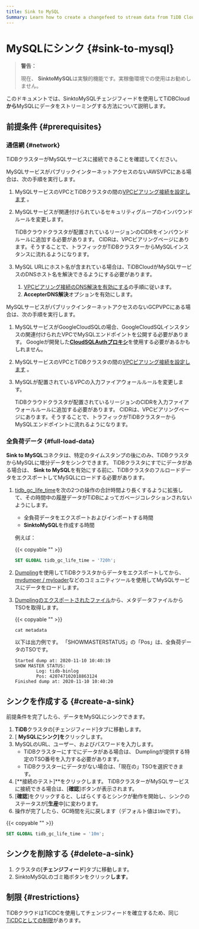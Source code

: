 ```yaml
---
title: Sink to MySQL
Summary: Learn how to create a changefeed to stream data from TiDB Cloud to MySQL.
---
```


# MySQLにシンク {#sink-to-mysql}

> **警告：**
>
> 現在、 **SinktoMySQL**は実験的機能です。実稼働環境での使用はお勧めしません。

このドキュメントでは、SinktoMySQLチェンジフィードを使用してTiDBCloud**から**MySQLにデータをストリーミングする方法について説明します。

## 前提条件 {#prerequisites}

### 通信網 {#network}

TiDBクラスターがMySQLサービスに接続できることを確認してください。

MySQLサービスがパブリックインターネットアクセスのないAWSVPCにある場合は、次の手順を実行します。

1.  MySQLサービスのVPCとTiDBクラスタの間の[VPCピアリング接続を設定します](/tidb-cloud/set-up-vpc-peering-connections.md) 。

2.  MySQLサービスが関連付けられているセキュリティグループのインバウンドルールを変更します。

    TiDBクラウドクラスタが配置されているリージョンのCIDRをインバウンドルールに追加する必要があります。 CIDRは、VPCピアリングページにあります。そうすることで、トラフィックがTiDBクラスターからMySQLインスタンスに流れるようになります。

3.  MySQL URLにホスト名が含まれている場合は、TiDBCloudがMySQLサービスのDNSホスト名を解決できるようにする必要があります。

    1.  [VPCピアリング接続のDNS解決を有効にする](https://docs.aws.amazon.com/vpc/latest/peering/modify-peering-connections.html#vpc-peering-dns)の手順に従います。
    2.  **AccepterDNS解決**オプションを有効にします。

MySQLサービスがパブリックインターネットアクセスのないGCPVPCにある場合は、次の手順を実行します。

1.  MySQLサービスがGoogleCloudSQLの場合、GoogleCloudSQLインスタンスの関連付けられたVPCでMySQLエンドポイントを公開する必要があります。 Googleが開発した[**CloudSQLAuthプロキシ**](https://cloud.google.com/sql/docs/mysql/sql-proxy)を使用する必要があるかもしれません。
2.  MySQLサービスのVPCとTiDBクラスタの間の[VPCピアリング接続を設定します](/tidb-cloud/set-up-vpc-peering-connections.md) 。
3.  MySQLが配置されているVPCの入力ファイアウォールルールを変更します。

    TiDBクラウドクラスタが配置されているリージョンのCIDRを入力ファイアウォールルールに追加する必要があります。 CIDRは、VPCピアリングページにあります。そうすることで、トラフィックがTiDBクラスターからMySQLエンドポイントに流れるようになります。

### 全負荷データ {#full-load-data}

**Sink to MySQL**コネクタは、特定のタイムスタンプの後にのみ、TiDBクラスタからMySQLに増分データをシンクできます。 TiDBクラスタにすでにデータがある場合は、 <strong>Sink to MySQL</strong>を有効にする前に、TiDBクラスタのフルロードデータをエクスポートしてMySQLにロードする必要があります。

1.  [tidb_gc_life_time](https://docs.pingcap.com/tidb/stable/system-variables#tidb_gc_life_time-new-in-v50)を次の2つの操作の合計時間より長くするように拡張して、その時間中の履歴データがTiDBによってガベージコレクションされないようにします。

    -   全負荷データをエクスポートおよびインポートする時間
    -   **SinktoMySQL**を作成する時間

    例えば：

    {{< copyable "" >}}

    ```sql
    SET GLOBAL tidb_gc_life_time = '720h';
    ```

2.  [Dumpling](https://docs.pingcap.com/tidb/stable/dumpling-overview)を使用してTiDBクラスタからデータをエクスポートしてから、 [mydumper / myloader](https://centminmod.com/mydumper.html)などのコミュニティツールを使用してMySQLサービスにデータをロードします。

3.  [Dumplingのエクスポートされたファイル](https://docs.pingcap.com/tidb/stable/dumpling-overview#format-of-exported-files)から、メタデータファイルからTSOを取得します。

    {{< copyable "" >}}

    ```shell
    cat metadata
    ```

    以下は出力例です。 「SHOWMASTERSTATUS」の「Pos」は、全負荷データのTSOです。

    ```
    Started dump at: 2020-11-10 10:40:19
    SHOW MASTER STATUS:
            Log: tidb-binlog
            Pos: 420747102018863124
    Finished dump at: 2020-11-10 10:40:20
    ```

## シンクを作成する {#create-a-sink}

前提条件を完了したら、データをMySQLにシンクできます。

1.  **TiDB**クラスタの[チェンジフィード]タブに移動します。
2.  [ **MySQLにシンク]を**クリックします。
3.  MySQLのURL、ユーザー、およびパスワードを入力します。
    -   TiDBクラスターにすでにデータがある場合は、 Dumplingが提供する特定のTSO番号を入力する必要があります。
    -   TiDBクラスターにデータがない場合は、「現在の」TSOを選択できます。
4.  [**接続のテスト]**をクリックします。 TiDBクラスターがMySQLサービスに接続できる場合は、[<strong>確認</strong>]ボタンが表示されます。
5.  [**確認**]をクリックすると、しばらくするとシンクが動作を開始し、シンクのステータスが[<strong>生産</strong>中]に変わります。
6.  操作が完了したら、GC時間を元に戻します（デフォルト値は`10m`です）。

{{< copyable "" >}}

```sql
SET GLOBAL tidb_gc_life_time = '10m';
```

## シンクを削除する {#delete-a-sink}

1.  クラスタの[**チェンジフィード**]タブに移動します。
2.  SinktoMySQLのゴミ箱ボタンをクリック**します**。

## 制限 {#restrictions}

TiDBクラウドはTiCDCを使用してチェンジフィードを確立するため、同じ[TiCDCとしての制限](https://docs.pingcap.com/tidb/stable/ticdc-overview#restrictions)があります。
